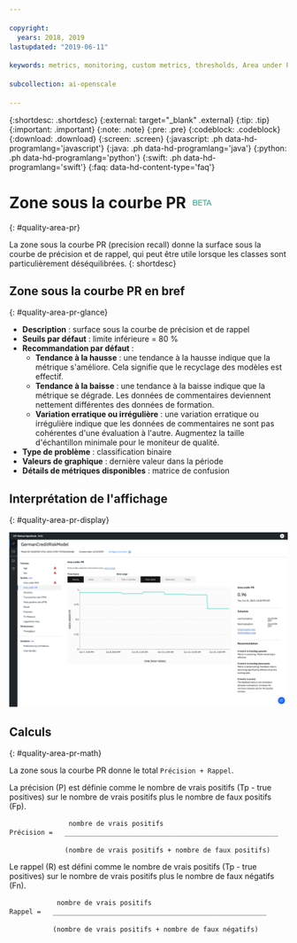 ```yaml
---

copyright:
  years: 2018, 2019
lastupdated: "2019-06-11"

keywords: metrics, monitoring, custom metrics, thresholds, Area under PR

subcollection: ai-openscale

---
```


{:shortdesc: .shortdesc}
{:external: target="_blank" .external}
{:tip: .tip}
{:important: .important}
{:note: .note}
{:pre: .pre}
{:codeblock: .codeblock}
{:download: .download}
{:screen: .screen}
{:javascript: .ph data-hd-programlang='javascript'}
{:java: .ph data-hd-programlang='java'}
{:python: .ph data-hd-programlang='python'}
{:swift: .ph data-hd-programlang='swift'}
{:faq: data-hd-content-type='faq'}

# Zone sous la courbe PR ![étiquette bêta](images/beta.png)
{: #quality-area-pr}

La zone sous la courbe PR (precision recall) donne la surface sous la courbe de précision et de rappel,
qui peut être utile lorsque les classes sont particulièrement déséquilibrées.
{: shortdesc}

## Zone sous la courbe PR en bref
{: #quality-area-pr-glance}

- **Description** : surface sous la courbe de précision et de rappel
- **Seuils par défaut** : limite inférieure = 80 %
- **Recommandation par défaut** :
   - **Tendance à la hausse** : une tendance à la hausse indique que la métrique s'améliore. Cela signifie que le recyclage des modèles est effectif.
   - **Tendance à la baisse** : une tendance à la baisse indique que la métrique se dégrade. Les données de commentaires deviennent nettement différentes des données de formation.
   - **Variation erratique ou irrégulière** : une variation erratique ou irrégulière indique que les données de commentaires ne sont pas cohérentes d'une évaluation à l'autre. Augmentez la taille d'échantillon minimale pour le moniteur de qualité.
- **Type de problème** : classification binaire
- **Valeurs de graphique** : dernière valeur dans la période
- **Détails de métriques disponibles** : matrice de confusion

## Interprétation de l'affichage
{: #quality-area-pr-display}

![Zone sous la courbe PR avec métrique en tendance baissière](images/quality-area-under-pr.png)


## Calculs
{: #quality-area-pr-math}

La zone sous la courbe PR donne le total `Précision + Rappel`.

La précision (P) est définie comme le nombre de vrais positifs (Tp - true positives) sur le nombre de vrais positifs plus le nombre de faux positifs (Fp).

```
               nombre de vrais positifs
Précision =   ______________________________________________________

              (nombre de vrais positifs + nombre de faux positifs)
```

Le rappel (R) est défini comme le nombre de vrais positifs (Tp - true positives) sur le nombre de vrais positifs plus le nombre de faux négatifs (Fn).

```
            nombre de vrais positifs
Rappel =   ______________________________________________________

           (nombre de vrais positifs + nombre de faux négatifs)
```

